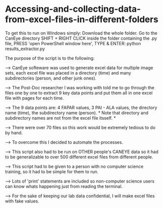 # Accessing-and-collecting-data-from-excel-files-in-different-folders

To get this to run on Windows simply: Download the whole folder. Go to the CanEye directory SHIFT + RIGHT CLICK inside the folder containing the .py file, PRESS 'open PowerShell window here', TYPE & ENTER: python results_extractor.py




The purpose of the script is to the following:

--> CanEye softeware was used to generate excel data for multiple image sets, each excel file was placed in a directory (time) and many subdirectories (person, and other junk ones).

--> The Post-Doc researcher I was working with told me to go through the files one by one to extract 9 key data points and put them all in one excel file with pages for each time.

--> The 9 data points are: 4 FAPAR values, 3 PAI - ALA values, the directory name (time), the subdirectory name (person).
    * Note that directory and subdirectory names are not from the excel file itsself. *

--> There were over 70 files so this work would be extremely tedious to do by hand.

--> To overcome this I decided to automate the processes.

--> This script also had to be run on OTHER people's CANEYE data so it had to be generalizable to over 500 different excel files from different people.

--> This script had to be given to a person with no computer science training, so it had to be simple for them to run.

--> Lots of 'print' statements are included so non-computer science users can know whats happening just from reading the terminal.

--> For the sake of keeping our lab data confidential, I will make excel files with fake values.

